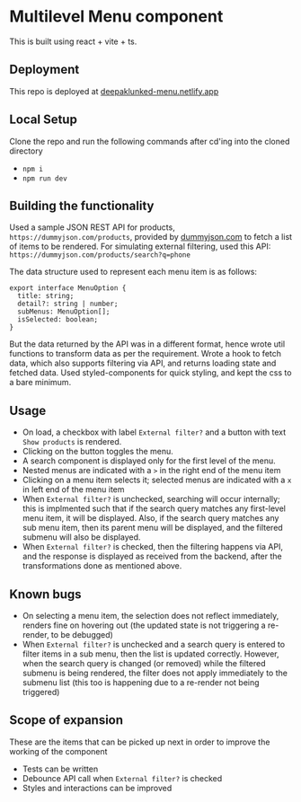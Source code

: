 # Multilevel Menu component

This is built using react + vite + ts.

## Deployment

This repo is deployed at [deepaklunked-menu.netlify.app](https://deepaklunked-menu.netlify.app/)

## Local Setup

Clone the repo and run the following commands after cd'ing into the cloned directory
 - `npm i`
 - `npm run dev`

## Building the functionality

Used a sample JSON REST API for products, `https://dummyjson.com/products`, provided by [dummyjson.com](www.dummyjson.com) to fetch a list of items to be rendered.
For simulating external filtering, used this API: `https://dummyjson.com/products/search?q=phone`

The data structure used to represent each menu item is as follows:
```
export interface MenuOption {
  title: string;
  detail?: string | number;
  subMenus: MenuOption[];
  isSelected: boolean;
}
```

But the data returned by the API was in a different format, hence wrote util functions to transform data as per the requirement.
Wrote a hook to fetch data, which also supports filtering via API, and returns loading state and fetched data.
Used styled-components for quick styling, and kept the css to a bare minimum.

## Usage

 - On load, a checkbox with label `External filter?` and a button with text `Show products` is rendered.
 - Clicking on the button toggles the menu.
 - A search component is displayed only for the first level of the menu.
 - Nested menus are indicated with a `>` in the right end of the menu item
 - Clicking on a menu item selects it; selected menus are indicated with a `x` in left end of the menu item
 - When `External filter?` is unchecked, searching will occur internally; this is implmented such that if the search query matches any first-level menu item, it will be displayed. Also, if the search query matches any sub menu item, then its parent menu will be displayed, and the filtered submenu will also be displayed.
 - When `External filter?` is checked, then the filtering happens via API, and the response is displayed as received from the backend, after the transformations done as mentioned above.

## Known bugs

 - On selecting a menu item, the selection does not reflect immediately, renders fine on hovering out (the updated state is not triggering a re-render, to be debugged)
 - When `External filter?` is unchecked and a search query is entered to filter items in a sub menu, then the list is updated correctly. However, when the search query is changed (or removed) while the filtered submenu is being rendered, the filter does not apply immediately to the submenu list (this too is happening due to a re-render not being triggered)


## Scope of expansion

These are the items that can be picked up next in order to improve the working of the component

 - Tests can be written
 - Debounce API call when `External filter?` is checked
 - Styles and interactions can be improved

